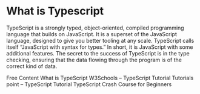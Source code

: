 # What is Typescript

TypeScript is a strongly typed, object-oriented, compiled programming language that builds on JavaScript. It is a superset of the JavaScript language, designed to give you better tooling at any scale. TypeScript calls itself “JavaScript with syntax for types.” In short, it is JavaScript with some additional features. The secret to the success of TypeScript is in the type checking, ensuring that the data flowing through the program is of the correct kind of data.

<ResourceGroupTitle>Free Content</ResourceGroupTitle>
<BadgeLink badgeText='Read' colorScheme='yellow' href='https://thenewstack.io/what-is-typescript/'>What is TypeScript</BadgeLink>
<BadgeLink badgeText='Read' colorScheme="yellow" href='https://www.w3schools.com/typescript/'>W3Schools – TypeScript Tutorial</BadgeLink>
<BadgeLink badgeText='Read' colorScheme="yellow" href='https://www.tutorialspoint.com/typescript/index.htm'>Tutorials point – TypeScript Tutorial</BadgeLink>
<BadgeLink badgeText='Watch' href='https://www.youtube.com/watch?v=d56mG7DezGs'>TypeScript Crash Course for Beginners</BadgeLink>
